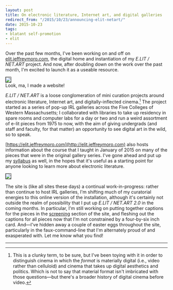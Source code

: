 ```yaml
---
layout: post
title: On electronic literature, Internet art, and digital galleries
redirect_from: "/2015/10/23/announcing-elit-netart/"
date: 2015-10-23
tags:
- blatant self-promotion
- elit
---
```


Over the past few months, I've been working on and off on [elit.jeffreymoro.com](http://elit.jeffreymoro.com), the digital home and instantiation of my *E.LIT / NET.ART* project. And now, after doubling down on the work over the past month, I'm excited to launch it as a useable resource.

<img border="1px" src="/img/elit-site-1.jpg"/>
<div class="caption">Look, ma, I made a website!</div>

*E.LIT / NET.ART* is a loose conglomeration of mini curation projects around electronic literature, Internet art, and digitally-inflected cinema.[^1] The project started as a series of pop-up IRL galleries across the Five Colleges of Western Massachusetts; I collaborated with libraries to take up residency in spare rooms and computer labs for a day or two and run a weird assortment of e-lit pieces from 1975 to now, with the aim of giving undergrads (and staff and faculty, for that matter) an opportunity to see digital art in the wild, so to speak.

[^1]: This is a clunky term, to be sure, but I've been toying with it in order to distinguish cinema in which the *format* is materially digital (i.e., video rather than celluloid) and cinema that takes up digital aesthetics and politics. Which is not to say that material format isn't imbricated with those questions—but there's a broader history of digital cinema before video.

[https://elit.jeffreymoro.com](http://elit.jeffreymoro.com) also hosts information about the course that I taught in January of 2015 on many of the pieces that were in the original gallery series. I've gone ahead and put up my [syllabus](http://elit.jeffreymoro.com/course) as well, in the hopes that it's useful as a starting point for anyone looking to learn more about electronic literature.

<img border="1px" src="/img/elit-site-2.jpg"/>

The site is (like all sites these days) a continual work-in-progress: rather than continue to host IRL galleries, I'm shifting much of my curatorial energies to this online version of the installation, although it's certainly not outside the realm of possibility that I put up *E.LIT / NET.ART 2.0* in the coming months. In particular, I'm still working on putting together captions for the pieces in the [screening](http://elit.jeffreymoro.com/screening) section of the site, and fleshing out the captions for all pieces now that I'm not constrained by a four-by-six inch card. And—I've hidden away a couple of easter eggs throughout the site, particularly in the faux-command-line that I'm alternately proud of and exasperated with. Let me know what you find!

---------
